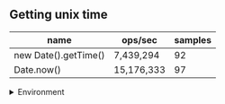 ## Getting unix time

|name|ops/sec|samples|
|-|-|-|
|new Date().getTime()|7,439,294|92|
|Date.now()|15,176,333|97|


<details>
<summary>Environment</summary>

* __Machine:__ linux x64 | 2 vCPUs | 6.8GB Mem
* __Run:__ Tue Oct 24 2023 18:01:28 GMT+0000 (Coordinated Universal Time)
</details>

<!--
{"environment":{"platform":"linux","arch":"x64","cpus":2,"totalMemory":6.7597503662109375},"benchmarks":[{"name":"new Date().getTime()","opsSec":7439293.519029794,"samples":7},{"name":"Date.now()","opsSec":15176332.853883455,"samples":8}]}-->
